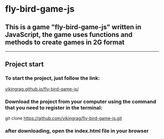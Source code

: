 # **fly-bird-game-js**

## This is a game "fly-bird-game-js" written in JavaScript, the game uses functions and methods to create games in 2G format
___



## Project start

### To start the project, just follow the link:
[vikingrag.github.io/fly-bird-game-js/](vikingrag.github.io/fly-bird-game-js/)
### Download the project from your computer using the command that you need to register in the terminal:
git clone https://github.com/vikingrag/fly-bird-game-js.git
### after downloading, open the **index.html** file in your browser
